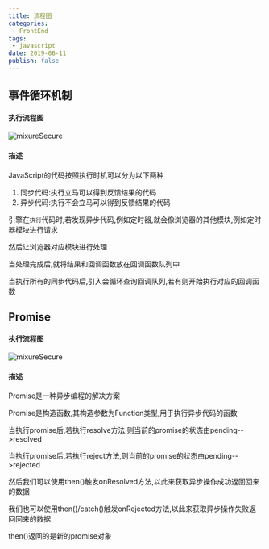 ```yaml
---
title: 流程图
categories:
 - FrontEnd
tags:
 - javascript
date: 2019-06-11
publish: false
---
```


## 事件循环机制
#### 执行流程图
<img :src="$withBase('/JavaScript/JavaScript 常见流程图 事件循环机制执行流程图.jpg')" alt="mixureSecure">

#### 描述
JavaScript的代码按照执行时机可以分为以下两种
1. 同步代码:执行立马可以得到反馈结果的代码
2. 异步代码:执行不会立马可以得到反馈结果的代码

引擎在`执行`代码时,若发现异步代码,例如定时器,就会像浏览器的其他模块,例如定时器模块进行请求

然后让浏览器对应模块进行处理

当处理完成后,就将结果和回调函数放在回调函数队列中

当执行所有的同步代码后,引入会循环查询回调队列,若有则开始执行对应的回调函数


## Promise

#### 执行流程图
<img :src="$withBase('/JavaScript/JavaScript 常见流程图 promise执行流程图.jpg')" alt="mixureSecure">

#### 描述

Promise是一种异步编程的解决方案

Promise是构造函数,其构造参数为Function类型,用于执行异步代码的函数

当执行promise后,若执行resolve方法,则当前的promise的状态由pending-->resolved

当执行promise后,若执行reject方法,则当前的promise的状态由pending-->rejected

然后我们可以使用then()触发onResolved方法,以此来获取异步操作成功返回回来的数据

我们也可以使用then()/catch()触发onRejected方法,以此来获取异步操作失败返回回来的数据

then()返回的是新的promise对象